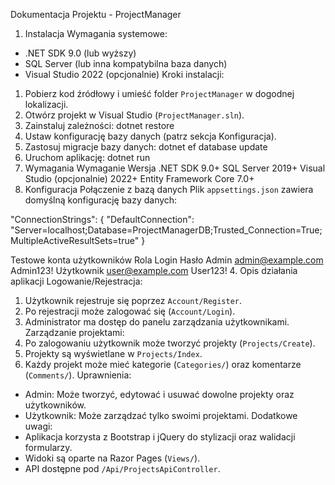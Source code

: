 Dokumentacja Projektu - ProjectManager
1. Instalacja
Wymagania systemowe:
- .NET SDK 9.0 (lub wyższy)
- SQL Server (lub inna kompatybilna baza danych)
- Visual Studio 2022 (opcjonalnie)
Kroki instalacji:
1. Pobierz kod źródłowy i umieść folder `ProjectManager` w dogodnej lokalizacji.
2. Otwórz projekt w Visual Studio (`ProjectManager.sln`).
3. Zainstaluj zależności:
dotnet restore
4. Ustaw konfigurację bazy danych (patrz sekcja Konfiguracja).
5. Zastosuj migracje bazy danych:
dotnet ef database update
6. Uruchom aplikację:
dotnet run
2. Wymagania
Wymaganie	Wersja
 .NET SDK	9.0+
 SQL Server	2019+
 Visual Studio (opcjonalnie)	2022+
 Entity Framework Core	7.0+
3. Konfiguracja
Połączenie z bazą danych
Plik `appsettings.json` zawiera domyślną konfigurację bazy danych:

"ConnectionStrings": {
  "DefaultConnection": "Server=localhost;Database=ProjectManagerDB;Trusted_Connection=True;MultipleActiveResultSets=true"
}

Testowe konta użytkowników
Rola	Login	Hasło
Admin	admin@example.com	Admin123!
Użytkownik	user@example.com	User123!
4. Opis działania aplikacji
Logowanie/Rejestracja:
1. Użytkownik rejestruje się poprzez `Account/Register`.
2. Po rejestracji może zalogować się (`Account/Login`).
3. Administrator ma dostęp do panelu zarządzania użytkownikami.
Zarządzanie projektami:
1. Po zalogowaniu użytkownik może tworzyć projekty (`Projects/Create`).
2. Projekty są wyświetlane w `Projects/Index`.
3. Każdy projekt może mieć kategorie (`Categories/`) oraz komentarze (`Comments/`).
Uprawnienia:
- Admin: Może tworzyć, edytować i usuwać dowolne projekty oraz użytkowników.
- Użytkownik: Może zarządzać tylko swoimi projektami.
Dodatkowe uwagi:
- Aplikacja korzysta z Bootstrap i jQuery do stylizacji oraz walidacji formularzy.
- Widoki są oparte na Razor Pages (`Views/`).
- API dostępne pod `/Api/ProjectsApiController`.
